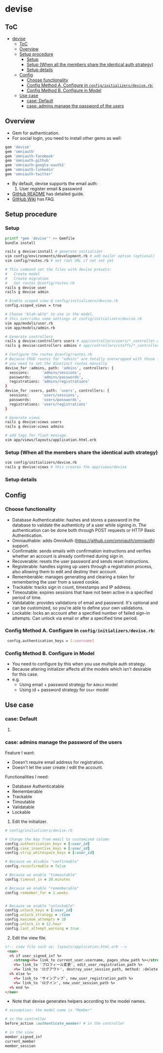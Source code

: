 # devise

## ToC

- [devise](#devise)
  - [ToC](#toc)
  - [Overview](#overview)
  - [Setup procedure](#setup-procedure)
    - [Setup](#setup)
    - [Setup (When all the members share the identical auth strategy)](#setup-when-all-the-members-share-the-identical-auth-strategy)
    - [Setup details](#setup-details)
  - [Config](#config)
    - [Choose functionality](#choose-functionality)
    - [Config Method A. Configure in `config/initializers/devise.rb`:](#config-method-a-configure-in-configinitializersdeviserb)
    - [Config Method B. Configure in Model](#config-method-b-configure-in-model)
  - [Use case](#use-case)
    - [case: Default](#case-default)
    - [case: admins manage the password of the users](#case-admins-manage-the-password-of-the-users)

## Overview

- Gem for authentication.
- For social login, you need to install other gems as well:
```rb
gem 'devise'
gem 'omniauth'
gem 'omniauth-facebook'
gem 'omniauth-github'
gem 'omniauth-google-oauth2'
gem 'omniauth-linkedin'
gem 'omniauth-twitter'
```
- By default, devise supports the email auth:
  1. User register email & password
- [GitHub README](https://github.com/heartcombo/devise/) has detailed guide.
- [GitHub Wiki](https://github.com/heartcombo/devise/wiki) has FAQ.

## Setup procedure

### Setup

```sh
printf "gem 'devise'" >> Gemfile
bundle install

rails g devise:install # generate initializer
vim config/environments/development.rb # add mailer option (optional)
vim config/routes.rb # set root URL if not set yet

# This command set the files with devise presets:
#   Create model
#   Create migration
#   Set routes @config/routes.rb
rails g devise user
rails g devise admin

# Enable scoped view @ config/initializers/devise.rb
config.scoped_views = true

# Choose "blah-able" to use in the model.
# this overrides some settings at config/initializers/devise.rb
vim app/models/user.rb
vim app/models/admin.rb

# Generate controllers
rails g devise:controllers users # app/controllers/users/*_controller.rb
rails g devise:controllers admins # app/controllers/staffs/*_controller.rb

# Configure the routes @config/routes.rb
# Because CRUD routes for "admins" are totally overwrapped with those for "users",
# you need to set the dinstinct routes manually
devise_for :admins, path: 'admins', controllers: {
  sessions:      'admins/sessions',
  passwords:     'admins/passwords',
  registrations: 'admins/registrations'
}
devise_for :users, path: 'users', controllers: {
  sessions:      'users/sessions',
  passwords:     'users/passwords',
  registrations: 'users/registrations'
}

# Generate views
rails g devise:views users
rails g devise:views admins

# add tags for flash message.
vim app/views/layouts/application.html.erb 

```

### Setup (When all the members share the identical auth strategy)

```sh
vim config/initializers/devise.rb
rails g devise:views # this creates the app/views/devise
```

### Setup details


## Config

### Choose functionality

- Database Authenticatable: hashes and stores a password in the database to validate the authenticity of a user while signing in. The authentication can be done both through POST requests or HTTP Basic Authentication.
- Omniauthable: adds OmniAuth (https://github.com/omniauth/omniauth) support.
- Confirmable: sends emails with confirmation instructions and verifies whether an account is already confirmed during sign in.
- Recoverable: resets the user password and sends reset instructions.
- Registerable: handles signing up users through a registration process, also allowing them to edit and destroy their account.
- Rememberable: manages generating and clearing a token for remembering the user from a saved cookie.
- Trackable: tracks sign in count, timestamps and IP address.
- Timeoutable: expires sessions that have not been active in a specified period of time.
- Validatable: provides validations of email and password. It's optional and can be customized, so you're able to define your own validations.
- Lockable: locks an account after a specified number of failed sign-in attempts. Can unlock via email or after a specified time period.

### Config Method A. Configure in `config/initializers/devise.rb`:

```sh
 config.authentication_keys = [:username]
```

### Config Method B. Configure in Model
- You need to configure by this when you use multiple auth strategy.
- Because altering initializer affects all the models which isn't desirable for this case.
- e.g.
  - Using email + password strategy for `Admin` model
  - Using id + password strategy for `User` model

## Use case

### case: Default

1. 

### case: admins manage the password of the users

Feature I want:

- Doesn't require email address for registration.
- Doesn't let the user create / edit the account.

Functionalities I need:

- Database Authenticatable
- Rememberable
- Trackable
- Timoutable
- Validatable
- Lockable

1. Edit the initializer.

```rb
# config/initializers/devise.rb

# Change the key from email to customized column
config.authentication_keys = [:user_id]
config.case_insentive_keys = [:user_id]
config.strip_whitespace_keys = [:user_id]

# Because we disable "confirmable"
config.reconfirmable = false

# Because we enable "timeoutable"
config.timeout_in = 30.minutes

# Because we enable "rememberable"
config.remember_for = 1.weeks


# Because we enable "unlockable"
config.unlock_keys = [:user_id]
config.unlock_strategy = :time
config.maximum_attempts = 10
config.unlock_in = 12.hour
config.last_attempt_warning = true
```

2. Edit the view file.


```html
<!-- view file such as: layouts/application.html.erb -->
 <nav>
  <% if user_signed_in? %>
    <strong><%= link_to current_user.username, pages_show_path %></strong>
    <%= link_to 'プロフィール変更', edit_user_registration_path %>
    <%= link_to 'ログアウト', destroy_user_session_path, method: :delete %>
  <% else %>
    <%= link_to 'サインアップ', new_user_registration_path %>
    <%= link_to 'ログイン', new_user_session_path %>
  <% end %>
</nav>

```

- Note that devise generates helpers according to the model names.
  
```rb
# assumption: the model name is "Member"

# in the controller
before_action :authenticate_member! # in the controller

# in the view
member_signed_in?
current_member
member_session
```
